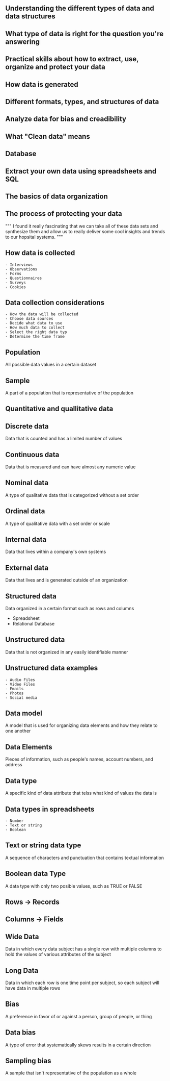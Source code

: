 ## Understanding the different types of data and data structures
## What type of data is right for the question you're answering
## Practical skills about how to extract, use, organize and protect your data

## How data is generated
## Different formats, types, and structures of data
## Analyze data for bias and creadibility
## What "Clean data" means
## Database
## Extract your own data using spreadsheets and SQL
## The basics of data organization
## The process of protecting your data

""" I found it really fascinating that we can take all of these data sets and
synthesize them and allow us to really deliver some cool insights and trends to our hopsital systems. """

## How data is collected
    - Interviews
    - Observations
    - Forms
    - Questionnaires
    - Surveys
    - Cookies

## Data collection considerations
    - How the data will be collected
    - Choose data sources
    - Decide what data to use
    - How much data to collect
    - Select the right data typ
    - Determine the time frame

## Population
All possible data values in a certain dataset

## Sample
A part of a population that is representative of the population

## Quantitative and quallitative data

## Discrete data
Data that is counted and has a limited number of values

## Continuous data
Data that is measured and can have almost any numeric value

## Nominal data
A type of qualitative data that is categorized without a set order

## Ordinal data
A type of qualitative data with a set order or scale

## Internal data
Data that lives within a company's own systems

## External data
Data that lives and is generated outside of an organization

## Structured data
Data organized in a certain format such as rows and columns

- Spreadsheet
- Relational Database

## Unstructured data
Data that is not organized in any easily identifiable manner

## Unstructured data examples
    - Audio Files
    - Video Files
    - Emails
    - Photos
    - Social media

## Data model
A model that is used for organizing data elements and how they relate to one another

## Data Elements
Pieces of information, such as people's names, account numbers, and address

## Data type
A specific kind of data attribute that telss what kind of values the data is

## Data types in spreadsheets
    - Number
    - Text or string
    - Boolean

## Text or string data type
A sequence of characters and punctuation
that contains textual information

## Boolean data Type
A data type with only two posible values, such as TRUE or FALSE

## Rows -> Records
## Columns -> Fields

## Wide Data
Data in which every data subject has a single row with multiple columns to 
hold the values of various attributes of the subject

## Long Data
Data in which each row is one time point per subject, so each subject will have data in multiple rows

## Bias
A preference in favor of or against a person, group of people, or thing

## Data bias
A type of error that systematically skews results in a certain direction

## Sampling bias
A sample that isn't representative of the population as a whole










